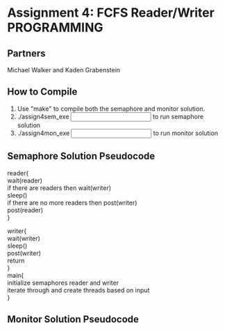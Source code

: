# Assignment 4: FCFS Reader/Writer PROGRAMMING 

## Partners

Michael Walker and Kaden Grabenstein

## How to Compile
1. Use "make" to compile both the semaphore and monitor solution.
2. ./assign4sem_exe <input> to run semaphore solution
3. ./assign4mon_exe <input> to run monitor solution

## Semaphore Solution Pseudocode
reader{<br/>
  wait(reader)<br/>
  if there are readers then wait(writer)<br/>
  sleep()<br/>
  if there are no more readers then post(writer)<br/>
  post(reader)<br/>
}<br/>

writer{<br/>
  wait(writer)<br/>
  sleep()<br/>
  post(writer)<br/>
  return<br/>
}<br/>
main{<br/>
initialize semaphores reader and writer<br/>
iterate through and create threads based on input<br/>
}


## Monitor Solution Pseudocode


